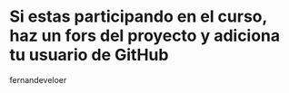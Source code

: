 # Si estas participando en el curso, haz un fors del proyecto y adiciona tu usuario de GitHub
fernandeveloer